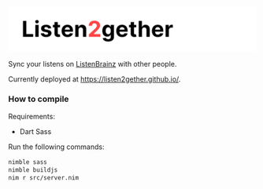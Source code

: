 ![Listen2gether](docs/banner.png)

Sync your listens on [ListenBrainz](https://listenbrainz.org) with other people.


Currently deployed at https://listen2gether.github.io/.


### How to compile

Requirements:
 - Dart Sass

Run the following commands:
```
nimble sass
nimble buildjs
nim r src/server.nim
```
